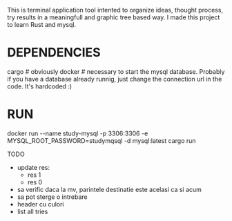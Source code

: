 This is terminal application tool intented to organize ideas, thought process, try results in a meaningfull and graphic tree based way.
I made this project to learn Rust and mysql.

DEPENDENCIES
============
cargo # obviously
docker # necessary to start the mysql database. 
Probably if you have a database already runnig, just change the connection url in the code. It's hardcoded :)

RUN
===
docker run --name study-mysql -p 3306:3306 -e MYSQL_ROOT_PASSWORD=studymqsql -d mysql:latest
cargo run


TODO

- update res:
	- res 1
	- res 0
- sa verific daca la mv, parintele destinatie este acelasi ca si acum
- sa pot sterge o intrebare
- header cu culori
- list all tries
